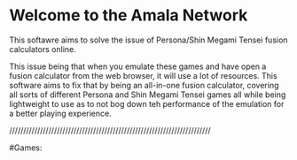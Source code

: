 # Welcome to the Amala Network

This softawre aims to solve the issue of Persona/Shin Megami Tensei fusion calculators online. 

This issue being that when you emulate these games and have open a fusion calculator from the web browser, it will use a lot of resources. This software aims to fix that by being an all-in-one fusion calculator, covering all sorts of different Persona and Shin Megami Tensei games all while being lightweight to use as to not bog down teh performance of the emulation for a better playing experience.

\/\/\/\/\/\/\/\/\/\/\/\/\/\/\/\/\/\/\/\/\/\/\/\/\/\/\/\/\/\/\/\/\/\/\/\/\/\/\/\/\/\/\/\/\/\/\/\/\/\/\/\/\/\/\/\/\/\/\/\/\/\/\/\/\/\/\/\/\/\/\/\/

#Games:
